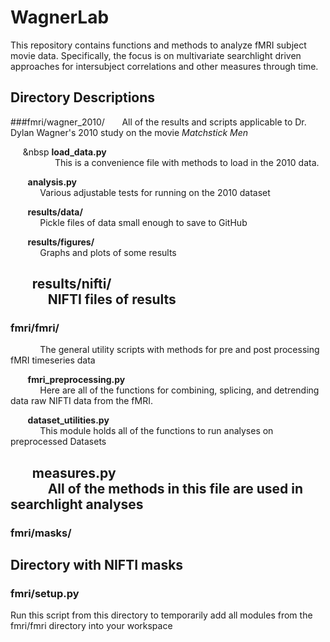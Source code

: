 # WagnerLab
This repository contains functions and methods to analyze fMRI subject movie data.  Specifically, the focus is on
multivariate searchlight driven approaches for intersubject correlations and other measures through time. 

## Directory Descriptions

###fmri/wagner_2010/
&nbsp;&nbsp;&nbsp;&nbsp;&nbsp;&nbsp;All of the results and scripts applicable to Dr. Dylan Wagner's 2010 study on the movie <em>Matchstick Men</em>

&nbsp;&nbsp;&nbsp;&nbsp;&nbsp;&nbsp <strong>load_data.py</strong><br />
&nbsp;&nbsp;&nbsp;&nbsp;&nbsp;&nbsp;&nbsp;&nbsp;&nbsp;&nbsp;&nbsp;&nbsp;&nbsp;&nbsp;&nbsp;&nbsp;&nbsp;&nbsp;This is a convenience file with methods to load in the 2010 data.

&nbsp;&nbsp;&nbsp;&nbsp;&nbsp;&nbsp; <strong>analysis.py</strong><br />
&nbsp;&nbsp;&nbsp;&nbsp;&nbsp;&nbsp;&nbsp;&nbsp;&nbsp;&nbsp;&nbsp;&nbsp;Various adjustable tests for running on the 2010 dataset

&nbsp;&nbsp;&nbsp;&nbsp;&nbsp;&nbsp; <strong>results/data/</strong><br />
&nbsp;&nbsp;&nbsp;&nbsp;&nbsp;&nbsp;&nbsp;&nbsp;&nbsp;&nbsp;&nbsp;&nbsp;Pickle files of data small enough to save to GitHub

&nbsp;&nbsp;&nbsp;&nbsp;&nbsp;&nbsp; <strong>results/figures/</strong><br />
&nbsp;&nbsp;&nbsp;&nbsp;&nbsp;&nbsp;&nbsp;&nbsp;&nbsp;&nbsp;&nbsp;&nbsp;Graphs and plots of some results

&nbsp;&nbsp;&nbsp;&nbsp;&nbsp;&nbsp; <strong>results/nifti/</strong><br />
&nbsp;&nbsp;&nbsp;&nbsp;&nbsp;&nbsp;&nbsp;&nbsp;&nbsp;&nbsp;&nbsp;&nbsp;NIFTI files of results
-

### fmri/fmri/
&nbsp;&nbsp;&nbsp;&nbsp;&nbsp;&nbsp;&nbsp;&nbsp;&nbsp;&nbsp;&nbsp;&nbsp;The general utility scripts with methods for pre and post processing fMRI timeseries data

&nbsp;&nbsp;&nbsp;&nbsp;&nbsp;&nbsp; <strong>fmri_preprocessing.py</strong><br />
&nbsp;&nbsp;&nbsp;&nbsp;&nbsp;&nbsp;&nbsp;&nbsp;&nbsp;&nbsp;&nbsp;&nbsp;Here are all of the functions for combining, splicing, and detrending data raw NIFTI data from the fMRI. 

&nbsp;&nbsp;&nbsp;&nbsp;&nbsp;&nbsp; <strong>dataset_utilities.py</strong><br />
&nbsp;&nbsp;&nbsp;&nbsp;&nbsp;&nbsp;&nbsp;&nbsp;&nbsp;&nbsp;&nbsp;&nbsp;This module holds all of the functions to run analyses on preprocessed Datasets

&nbsp;&nbsp;&nbsp;&nbsp;&nbsp;&nbsp; <strong>measures.py</strong><br />
&nbsp;&nbsp;&nbsp;&nbsp;&nbsp;&nbsp;&nbsp;&nbsp;&nbsp;&nbsp;&nbsp;&nbsp;All of the methods in this file are used in searchlight analyses
-

### fmri/masks/
Directory with NIFTI masks
-

### fmri/setup.py
Run this script from this directory to temporarily add all modules from the fmri/fmri directory into your workspace
